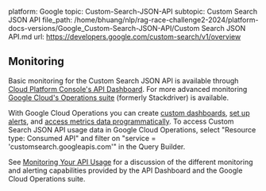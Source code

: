 platform: Google
topic: Custom-Search-JSON-API
subtopic: Custom Search JSON API
file_path: /home/bhuang/nlp/rag-race-challenge2-2024/platform-docs-versions/Google_Custom-Search-JSON-API/Custom Search JSON API.md
url: https://developers.google.com/custom-search/v1/overview

## Monitoring

Basic monitoring for the Custom Search JSON API is available through [Cloud Platform Console's API Dashboard](https://console.cloud.google.com/apis/dashboard). For more advanced monitoring [Google Cloud's Operations suite](https://cloud.google.com/products/operations) (formerly Stackdriver) is available.

With Google Cloud Operations you can create [custom dashboards](https://cloud.google.com/monitoring/charts), [set up alerts](https://cloud.google.com/monitoring/alerts), and [access metrics data programmatically](https://cloud.google.com/monitoring/api/v3). To access Custom Search JSON API usage data in Google Cloud Operations, select "Resource type: Consumed API" and filter on "service = 'customsearch.googleapis.com'" in the Query Builder.

See [Monitoring Your API Usage](https://cloud.google.com/apis/docs/monitoring) for a discussion of the different monitoring and alerting capabilities provided by the API Dashboard and the Google Cloud Operations suite.